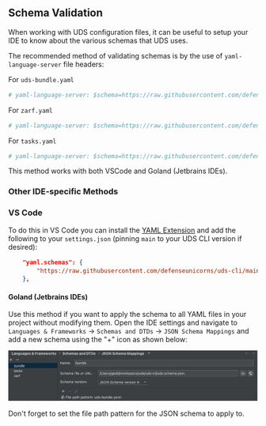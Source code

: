 ## Schema Validation

When working with UDS configuration files, it can be useful to setup your IDE to know about the various schemas that UDS uses.

The recommended method of validating schemas is by the use of `yaml-language-server` file headers:

For `uds-bundle.yaml`
```yaml
# yaml-language-server: $schema=https://raw.githubusercontent.com/defenseunicorns/uds-cli/main/uds.schema.json
```

For `zarf.yaml`
```yaml
# yaml-language-server: $schema=https://raw.githubusercontent.com/defenseunicorns/uds-cli/main/zarf.schema.json
```

For `tasks.yaml`
```yaml
# yaml-language-server: $schema=https://raw.githubusercontent.com/defenseunicorns/uds-cli/main/tasks.schema.json
```

This method works with both VSCode and Goland (Jetbrains IDEs).

### Other IDE-specific Methods

### VS Code

To do this in VS Code you can install the [YAML Extension](https://marketplace.visualstudio.com/items?itemName=redhat.vscode-yaml) and add the following to your `settings.json` (pinning `main` to your UDS CLI version if desired):

```json
    "yaml.schemas": {
        "https://raw.githubusercontent.com/defenseunicorns/uds-cli/main/uds.schema.json": "uds-bundle.yaml"
    },
```

#### Goland (Jetbrains IDEs)

Use this method if you want to apply the schema to all YAML files in your project without modifying them. Open the IDE settings and navigate to `Languages & Frameworks` -> `Schemas and DTDs` -> `JSON Schema Mappings` and add a new schema using the "+" icon as shown below:

![Goland Schema Mapping](.images/goland-json-schema.png)

Don't forget to set the file path pattern for the JSON schema to apply to.
